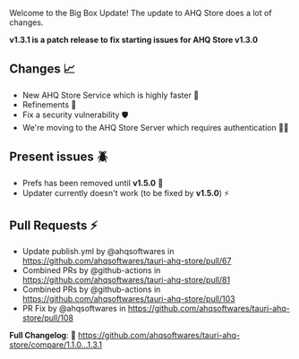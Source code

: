 Welcome to the Big Box Update! The update to AHQ Store does a lot of changes.

__v1.3.1 is a patch release to fix starting issues for AHQ Store v1.3.0__

## Changes 📈
- New AHQ Store Service which is highly faster 🚀
- Refinements 🔧
- Fix a security vulnerability 🛡️
- We're moving to the AHQ Store Server which requires authentication 🧑‍💻

## Present issues 🪲
- Prefs has been removed until **v1.5.0** 📝
- Updater currently doesn't work (to be fixed by **v1.5.0**) ⚡

## Pull Requests ⚡
* Update publish.yml by @ahqsoftwares in https://github.com/ahqsoftwares/tauri-ahq-store/pull/67
* Combined PRs by @github-actions in https://github.com/ahqsoftwares/tauri-ahq-store/pull/81
* Combined PRs by @github-actions in https://github.com/ahqsoftwares/tauri-ahq-store/pull/103
* PR Fix by @ahqsoftwares in https://github.com/ahqsoftwares/tauri-ahq-store/pull/108

**Full Changelog**: 📝 https://github.com/ahqsoftwares/tauri-ahq-store/compare/1.1.0...1.3.1